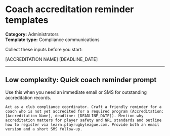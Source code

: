 # Coach accreditation reminder templates

**Category:** Administrators  
**Template type:** Compliance communications

Collect these inputs before you start: 

[ACCREDITATION NAME]
[DEADLINE_DATE]


---

## Low complexity: Quick coach reminder prompt

Use this when you need an immediate email or SMS for outstanding accreditation records.

```text
Act as a club compliance coordinator. Craft a friendly reminder for a coach who is not yet accredited for a required program (Accreditation: [Accreditation Name], deadline: [DEADLINE_DATE]). Mention why accreditation matters for player safety and NRL standards and outline how to register via learn.playrugbyleague.com. Provide both an email version and a short SMS follow-up.
```

